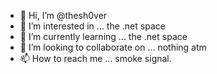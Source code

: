 - 👋 Hi, I’m @thesh0ver
- 👀 I’m interested in ... the .net space
- 🌱 I’m currently learning ... the .net space
- 💞️ I’m looking to collaborate on ... nothing atm
- 📫 How to reach me ... smoke signal.

<!---
thesh0ver/thesh0ver is a ✨ special ✨ repository because its `README.md` (this file) appears on your GitHub profile.
You can click the Preview link to take a look at your changes.
--->
